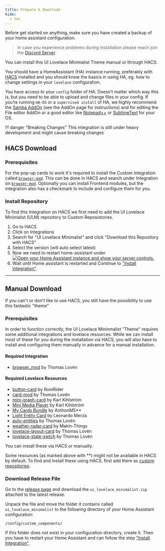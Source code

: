 ```yaml
---
title: Prepare & Download
hide:
  - toc
---
```


<!-- markdownlint-disable MD046 -->

Before get started on anything, make sure you have created a backup of your home assistant configuration.

> In case you experience problems during installation please reach join the [Discord Server](https://discord.gg/TPXg9b7GfR).

You can install this UI Lovelace Minimalist Theme manual or through HACS.

You should have a HomeAssistant (HA) instance running, preferably with [HACS](https://hacs.xyz/) installed and you should know the basics in using HA, eg. how to change settings in your `lovelace` configuration.

You have access to your `config` folder of HA. Doesn’t matter which way this is, but you need to be able to upload and change files in your config. If you’re running `HA-OS` or a `supervised install` of HA, we highly recommend the [Samba AddOn](https://www.home-assistant.io/common-tasks/supervised/#installing-and-using-the-samba-add-on) (see the AddOn page for instructions) and for editing the File editor AddOn or a good editor like [Notepad++](https://notepad-plus-plus.org/) or [SublimeText](https://www.sublimetext.com/) for your OS.

!!! danger "Breaking Changes"
This integration is still under heavy development and might cause breaking changes

## HACS Download

### Prerequisites

For the pop-up cards to work it's required to install the Custom Integration called [`browser-mod`](https://github.com/thomasloven/hass-browser_mod). This can be done in HACS and search under Integration on [`browser-mod`](https://github.com/thomasloven/hass-browser_mod). Optionally you can install Frontend modules, but the integration also has a checkmark to include and configure them for you.

### Install Repository

To find this Integration on HACS we first need to add the UI Lovelace Minimalist (ULM) repository to Custom Reposistories.

1. Go to HACS
2. Click on Integrations
3. Search for "UI Lovelace Minimalist" and click "Download this Repository with HACS"
4. Select the version (will auto select latest)
5. Now we need to restart home-assistant under [![Open your Home Assistant instance and show your server controls.](https://my.home-assistant.io/badges/server_controls.svg)](https://my.home-assistant.io/redirect/server_controls/)
6. Wait until Home assistant is restarted and Continue to ["Install Integration"](https://ui-lovelace-minimalist.github.io/UI/setup/installation/#install-integration).

---

## Manual Download

If you can't or don't like to use HACS, you still have the possibility to use this fantastic "theme"

### Prerequisites

In order to function correctly, the UI Lovelace Mininmalist "Theme" requires some additional integrations and lovelace resources. While we can install most of these for you during the installation via HACS, you will also have to install and configuring them manually in advance for a manual installation.

#### Required Integration

- [browser_mod](https://github.com/thomasloven/hass-browser_mod) by Thomas Lovén

#### Required Lovelace Resources

- [button-card](https://github.com/custom-cards/button-card) by RomRider
- [card-mod](https://github.com/thomasloven/lovelace-card-mod) by Thomas Lovén
- [mini-graph-card](https://github.com/kalkih/mini-graph-card) by Karl Kihlström
- [Mini Media Player](https://github.com/kalkih/mini-media-player) by Karl Kihlström
- [My Cards Bundle](https://github.com/AnthonMS/my-cards) by AnthonMS\*\*
- [Light Entity Card](https://github.com/ljmerza/light-entity-card) by Leonardo Merza
- [auto-entities](https://github.com/thomasloven/lovelace-auto-entities) by Thomas Lovén
- [weather-radar-card](https://github.com/Makin-Things/weather-radar-card) by Makin-Things
- [lovelace-layout-card](https://github.com/thomasloven/lovelace-layout-card) by Thomas Lovén
- [lovelace-state-swtch](https://github.com/thomasloven/lovelace-state-switch) by Thomas Lovén

You can install these via HACS or manually.

Some resources (as marked above with \*\*) might not be available in HACS by default.
To find and install these using HACS, first add them as [custom repositories](https://hacs.xyz/docs/faq/custom_repositories/).

### Download Release File

Go to the [release page](https://github.com/UI-Lovelace-Minimalist/UI/releases) and download the `ui_lovelace_minimalist.zip` attached to the latest release.

Unpack the file and move the folder it contains called `ui_lovelace_minimalist` to the following directory of your Home Assistant configuration:

`/config/custom_components/`

If this folder does not exist in your configuration directory, create it.
Then you have to restart your Home Assistant and can follow the step ["Install Integration"](https://ui-lovelace-minimalist.github.io/UI/setup/installation/#install-integration).
